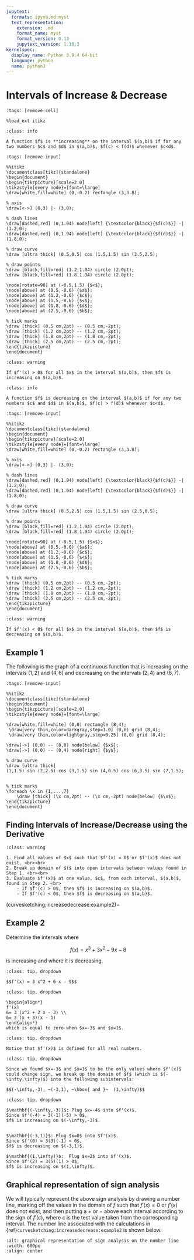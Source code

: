 ```yaml
---
jupytext:
  formats: ipynb,md:myst
  text_representation:
    extension: .md
    format_name: myst
    format_version: 0.13
    jupytext_version: 1.10.3
kernelspec:
  display_name: Python 3.9.4 64-bit
  language: python
  name: python3
---
```

# Intervals of Increase & Decrease

```{code-cell}
:tags: [remove-cell]

%load_ext itikz
```

```{admonition} Definition
:class: info

A function $f$ is **increasing** on the interval $(a,b)$ if for any two numbers $c$ and $d$ in $(a,b)$, $f(c) < f(d)$ whenever $c<d$.
```

```{code-cell}
:tags: [remove-input]

%%itikz
\documentclass[tikz]{standalone}
\begin{document}
\begin{tikzpicture}[scale=2.0]
\tikzstyle{every node}=[font=\large]
\draw[white,fill=white] (0,-0.2) rectangle (3,3.8);

% axis
\draw[<->] (0,3) |- (3,0);
     
% dash lines
\draw[dashed,red] (0,1.04) node[left] {\textcolor{black}{$f(c)$}} -| (1.2,0);
\draw[dashed,red] (0,1.94) node[left] {\textcolor{black}{$f(d)$}} -| (1.8,0);

% draw curve
\draw [ultra thick] (0.5,0.5) cos (1.5,1.5) sin (2.5,2.5);

% draw points
\draw [black,fill=red] (1.2,1.04) circle (2.0pt);
\draw [black,fill=red] (1.8,1.94) circle (2.0pt);

\node[rotate=90] at (-0.5,1.5) {$<$};
\node[above] at (0.5,-0.6) {$a$};
\node[above] at (1.2,-0.6) {$c$};
\node[above] at (1.5,-0.6) {$<$};
\node[above] at (1.8,-0.6) {$d$};
\node[above] at (2.5,-0.6) {$b$};

% tick marks
\draw [thick] (0.5 cm,2pt) -- (0.5 cm,-2pt);
\draw [thick] (1.2 cm,2pt) -- (1.2 cm,-2pt);
\draw [thick] (1.8 cm,2pt) -- (1.8 cm,-2pt);
\draw [thick] (2.5 cm,2pt) -- (2.5 cm,-2pt);
\end{tikzpicture}
\end{document}
```

```{admonition} Theorem
:class: warning

If $f'(x) > 0$ for all $x$ in the interval $(a,b)$, then $f$ is increasing on $(a,b)$.
```


```{admonition} Definition
:class: info

A function $f$ is decreasing on the interval $(a,b)$ if for any two numbers $c$ and $d$ in $(a,b)$, $f(c) > f(d)$ whenever $c<d$.
```

```{code-cell}
:tags: [remove-input]

%%itikz
\documentclass[tikz]{standalone}
\begin{document}
\begin{tikzpicture}[scale=2.0]
\tikzstyle{every node}=[font=\large]
\draw[white,fill=white] (0,-0.2) rectangle (3,3.8);

% axis
\draw[<->] (0,3) |- (3,0);
     
% dash lines
\draw[dashed,red] (0,1.94) node[left] {\textcolor{black}{$f(c)$}} -| (1.2,0);
\draw[dashed,red] (0,1.04) node[left] {\textcolor{black}{$f(d)$}} -| (1.8,0);

% draw curve
\draw [ultra thick] (0.5,2.5) cos (1.5,1.5) sin (2.5,0.5);

% draw points
\draw [black,fill=red] (1.2,1.94) circle (2.0pt);
\draw [black,fill=red] (1.8,1.04) circle (2.0pt);

\node[rotate=90] at (-0.5,1.5) {$<$};
\node[above] at (0.5,-0.6) {$a$};
\node[above] at (1.2,-0.6) {$c$};
\node[above] at (1.5,-0.6) {$<$};
\node[above] at (1.8,-0.6) {$d$};
\node[above] at (2.5,-0.6) {$b$};

% tick marks
\draw [thick] (0.5 cm,2pt) -- (0.5 cm,-2pt);
\draw [thick] (1.2 cm,2pt) -- (1.2 cm,-2pt);
\draw [thick] (1.8 cm,2pt) -- (1.8 cm,-2pt);
\draw [thick] (2.5 cm,2pt) -- (2.5 cm,-2pt);
\end{tikzpicture}
\end{document}
```

```{admonition} Theorem
:class: warning

If $f'(x) < 0$ for all $x$ in the interval $(a,b)$, then $f$ is decreasing on $(a,b)$.
```



## Example 1

The following is the graph of a continuous function that is increasing on the intervals $(1,2)$ and $(4,6)$ and decreasing on the intervals $(2,4)$ and $(6,7)$.  

```{code-cell}
:tags: [remove-input]

%%itikz
\documentclass[tikz]{standalone}
\begin{document}
\begin{tikzpicture}[scale=2.0]
\tikzstyle{every node}=[font=\large]

\draw[white,fill=white] (0,0) rectangle (8,4);
 \draw[very thin,color=darkgray,step=1.0] (0,0) grid (8,4);
 \draw[very thin,color=lightgray,step=0.25] (0,0) grid (8,4);

\draw[->] (0,0) -- (8,0) node[below] {$x$};
\draw[->] (0,0) -- (0,4) node[right] {$y$};
     
% draw curve
\draw [ultra thick] 
(1,1.5) sin (2,2.5) cos (3,1.5) sin (4,0.5) cos (6,3.5) sin (7,1.5);


% tick marks
\foreach \x in {1,...,7} 
	\draw [thick] (\x cm,2pt) -- (\x cm,-2pt) node[below] {$\x$};
\end{tikzpicture}
\end{document}
```


## Finding Intervals of Increase/Decrease using the Derivative

```{admonition} Follow these steps
:class: warning

1. Find all values of $x$ such that $f'(x) = 0$ or $f'(x)$ does not exist. <br><br>
2. Break up domain of $f$ into open intervals between values found in Step 1. <br><br>
3. Evaluate $f'(x)$ at one value, $c$, from each interval, $(a,b)$, found in Step 2. <br>
    - If $f'(c) > 0$, then $f$ is increasing on $(a,b)$.
    - If $f'(c) < 0$, then $f$ is decreasing on $(a,b)$.
```

(curvesketching:increasedecrease:example2)=
## Example 2

Determine the intervals where 

$$f(x) = x^3 + 3 x^2 - 9 x -8$$

is increasing and where it is decreasing.

```{admonition} Step 1: Compute $f'(x)$.
:class: tip, dropdown

$$f'(x) = 3 x^2 + 6 x - 9$$ 
```

```{admonition} Step 2: Find all values of $x$ such that $f'(x) = 0$.
:class: tip, dropdown

\begin{align*}
f'(x) 
&= 3 (x^2 + 2 x - 3) \\
&= 3 (x + 3)(x - 1)   
\end{align*}
which is equal to zero when $x=-3$ and $x=1$.  
```

```{admonition} Step 3: Find all values of $x$ such that $f'(x)$ does not exist.
:class: tip, dropdown

Notice that $f'(x)$ is defined for all real numbers.
```

```{admonition} Step 4: Break up the domain of $f$ into subintervals based on the values found in Steps 2 and 3.
:class: tip, dropdown

Since we found $x=-3$ and $x=1$ to be the only values where $f'(x)$ could change sign, we break up the domain of $f$ (which is $(-\infty,\infty)$) into the following subintervals:

$$(-\infty,-3), ~(-3,1), ~\hbox{ and }~  (1,\infty)$$
```

```{admonition} Step 5: Plug one number from each subinterval into $f'(x)$  to determine the sign of $f'(x)$.
:class: tip, dropdown

$\mathbf{(-\infty,-3)}$: Plug $x=-4$ into $f'(x)$.
Since $f'(-4) = 3(-1)(-5) > 0$, 
$f$ is increasing on $(-\infty,-3)$.


$\mathbf{(-3,1)}$: Plug $x=0$ into $f'(x)$.
Since $f'(0) = 3(3)(-1) < 0$, 
$f$ is decreasing on $(-3,1)$.

$\mathbf{(1,\infty)}$:  Plug $x=2$ into $f'(x)$.
Since $f'(2) = 3(5)(1) > 0$,  
$f$ is increasing on $(1,\infty)$.
```


## Graphical representation of sign analysis

We will typically represent the above sign analysis by drawing a number line, marking off the values in the domain of $f$ such that $f'(x) = 0$ or $f'(x)$ does not exist, and then putting a $+$ or $-$ above each interval according to the sign of $f'(c)$, where $c$ is the test value taken from the corresponding interval.  The number line associated with the calculations in {ref}`curvesketching:increasedecrease:example2` is shown below.

```{image} ../images/pic_curvesketching_intervalsignanalysis.png
:alt: graphical representation of sign analysis on the number line
:width: 600px
:align: center
```
